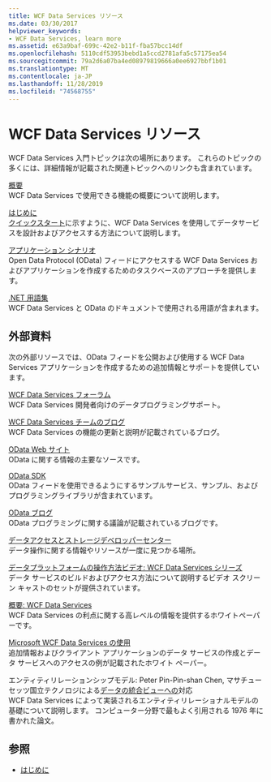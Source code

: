 ```yaml
---
title: WCF Data Services リソース
ms.date: 03/30/2017
helpviewer_keywords:
- WCF Data Services, learn more
ms.assetid: e63a9baf-699c-42e2-b11f-fba57bcc14df
ms.openlocfilehash: 5110cdf53953bebd1a5ccd2781afa5c57175ea54
ms.sourcegitcommit: 79a2d6a07ba4ed08979819666a0ee6927bbf1b01
ms.translationtype: MT
ms.contentlocale: ja-JP
ms.lasthandoff: 11/28/2019
ms.locfileid: "74568755"
---
```

# <a name="wcf-data-services-resources"></a>WCF Data Services リソース
WCF Data Services 入門トピックは次の場所にあります。 これらのトピックの多くには、詳細情報が記載された関連トピックへのリンクも含まれています。  
  
 [概要](wcf-data-services-overview.md)  
 WCF Data Services で使用できる機能の概要について説明します。  
  
 [はじめに](../adonet/ef/getting-started.md)  
 [クイックスタート](quickstart-wcf-data-services.md)に示すように、WCF Data Services を使用してデータサービスを設計およびアクセスする方法について説明します。  
  
 [アプリケーション シナリオ](application-scenarios-wcf-data-services.md)  
 Open Data Protocol (OData) フィードにアクセスする WCF Data Services およびアプリケーションを作成するためのタスクベースのアプローチを提供します。  
  
 [.NET 用語集](../../../standard/glossary.md)  
 WCF Data Services と OData のドキュメントで使用される用語が含まれます。  
  
## <a name="external-resources"></a>外部資料  
 次の外部リソースでは、OData フィードを公開および使用する WCF Data Services アプリケーションを作成するための追加情報とサポートを提供しています。  
  
 [WCF Data Services フォーラム](https://go.microsoft.com/fwlink/?LinkId=150512)  
 WCF Data Services 開発者向けのデータプログラミングサポート。  
  
 [WCF Data Services チームのブログ](https://go.microsoft.com/fwlink/?LinkId=150511)  
 WCF Data Services の機能の更新と説明が記載されているブログ。  
  
 [OData Web サイト](https://go.microsoft.com/fwlink/?LinkID=184554)  
 OData に関する情報の主要なソースです。  
  
 [OData SDK](https://go.microsoft.com/fwlink/?LinkID=185248)  
 OData フィードを使用できるようにするサンプルサービス、サンプル、およびプログラミングライブラリが含まれています。  
  
 [OData ブログ](https://go.microsoft.com/fwlink/?LinkId=185868)  
 OData プログラミングに関する議論が記載されているブログです。  
  
 [データアクセスとストレージデベロッパーセンター](https://go.microsoft.com/fwlink/?LinkId=91903)  
 データ操作に関する情報やリソースが一度に見つかる場所。  
  
 [データプラットフォームの操作方法ビデオ: WCF Data Services シリーズ](https://go.microsoft.com/fwlink/?LinkId=124600)  
 データ サービスのビルドおよびアクセス方法について説明するビデオ スクリーン キャストのセットが提供されています。  
  
 [概要: WCF Data Services](https://go.microsoft.com/fwlink/?LinkID=131074)  
 WCF Data Services の利点に関する高レベルの情報を提供するホワイトペーパーです。  
  
 [Microsoft WCF Data Services の使用](https://go.microsoft.com/fwlink/?LinkID=131075)  
 追加情報およびクライアント アプリケーションのデータ サービスの作成とデータ サービスへのアクセスの例が記載されたホワイト ペーパー。  
  
 エンティティリレーションシップモデル: Peter Pin-Pin-shan Chen, マサチューセッツ国立テクノロジによる[データの統合ビューへの](https://go.microsoft.com/fwlink/?LinkId=91909)対応  
 WCF Data Services によって実装されるエンティティリレーショナルモデルの基礎について説明します。 コンピューター分野で最もよく引用される 1976 年に書かれた論文。  
  
## <a name="see-also"></a>参照

- [はじめに](getting-started-with-wcf-data-services.md)
